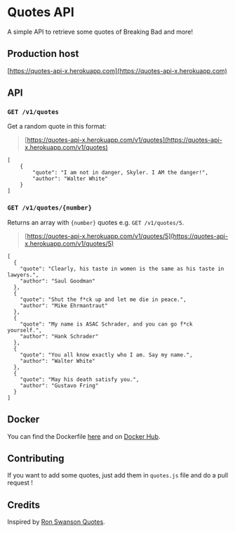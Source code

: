 # Quotes API

A simple API to retrieve some quotes of Breaking Bad and more!

## Production host

[https://quotes-api-x.herokuapp.com](https://quotes-api-x.herokuapp.com)

## API

### `GET /v1/quotes`

Get a random quote in this format:

> [https://quotes-api-x.herokuapp.com/v1/quotes](https://quotes-api-x.herokuapp.com/v1/quotes)

	[
		{
			"quote": "I am not in danger, Skyler. I AM the danger!",
			"author": "Walter White"
		}
	]


### `GET /v1/quotes/{number}`

Returns an array with `{number}` quotes e.g. `GET /v1/quotes/5`.

> [https://quotes-api-x.herokuapp.com/v1/quotes/5](https://quotes-api-x.herokuapp.com/v1/quotes/5)

	[
	  {
	    "quote": "Clearly, his taste in women is the same as his taste in lawyers.",
	    "author": "Saul Goodman"
	  },
	  {
	    "quote": "Shut the f*ck up and let me die in peace.",
	    "author": "Mike Ehrmantraut"
	  },
	  {
	    "quote": "My name is ASAC Schrader, and you can go f*ck yourself.",
	    "author": "Hank Schrader"
	  },
	  {
	    "quote": "You all know exactly who I am. Say my name.",
	    "author": "Walter White"
	  },
	  {
	    "quote": "May his death satisfy you.",
	    "author": "Gustavo Fring"
	  }
	]


## Docker

You can find the Dockerfile [here](https://github.com/arindamxd/dockerfiles/tree/master/quotes) and on [Docker Hub](https://hub.docker.com/r/arindamxd/quotes/).


## Contributing

If you want to add some quotes, just add them in `quotes.js` file and do a pull request !


## Credits

Inspired by [Ron Swanson Quotes](https://github.com/jamesseanwright/ron-swanson-quotes).
